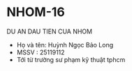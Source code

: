 # NHOM-16
DU AN DAU TIEN CUA NHOM
+ Họ và tên: Huỳnh Ngọc Bảo Long
+ MSSV : 25119112
+ Tới từ trường sư phạm kỹ thuật tphcm